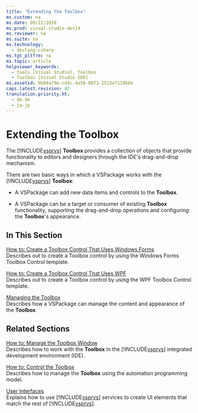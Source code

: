 ```yaml
---
title: "Extending the Toolbox"
ms.custom: na
ms.date: 09/22/2016
ms.prod: visual-studio-dev14
ms.reviewer: na
ms.suite: na
ms.technology: 
  - devlang-csharp
ms.tgt_pltfrm: na
ms.topic: article
helpviewer_keywords: 
  - tools [Visual Studio], Toolbox
  - Toolbox [Visual Studio SDK]
ms.assetid: bb84a79e-cd4c-4a58-8871-2513e7119b6e
caps.latest.revision: 42
translation.priority.ht: 
  - de-de
  - ja-jp
---
```

# Extending the Toolbox
The [!INCLUDE[vsprvs](../vs140/includes/vsprvs_md.md)] **Toolbox** provides a collection of objects that provide functionality to editors and designers through the IDE's drag-and-drop mechanism.  
  
 There are two basic ways in which a VSPackage works with the [!INCLUDE[vsprvs](../vs140/includes/vsprvs_md.md)] **Toolbox**:  
  
-   A VSPackage can add new data items and controls to the **Toolbox**.  
  
-   A VSPackage can be a target or consumer of existing **Toolbox** functionality, supporting the drag-and-drop operations and configuring the **Toolbox**'s appearance.  
  
## In This Section  
 [How to: Create a Toolbox Control That Uses Windows Forms](../vs140/how-to--create-a-toolbox-control-that-uses-windows-forms.md)  
 Describes out to create a Toolbox control by using the Windows Forms Toolbox Control template.  
  
 [How to: Create a Toolbox Control That Uses WPF](../vs140/creating-a-wpf-toolbox-control.md)  
 Describes out to create a Toolbox control by using the WPF Toolbox Control template.  
  
 [Managing the Toolbox](../vs140/managing-the-toolbox.md)  
 Describes how a VSPackage can manage the content and appearance of the **Toolbox**.  
  
## Related Sections  
 [How to: Manage the Toolbox Window](assetId:///a022c3fe-298c-4a59-a48f-b050da90ebc2)  
 Describes how to work with the **Toolbox** in the [!INCLUDE[vsprvs](../vs140/includes/vsprvs_md.md)] integrated development environment (IDE).  
  
 [How to: Control the Toolbox](assetId:///c9d8a18a-d2bc-43d4-a803-601bfc6a6599)  
 Describes how to manage the **Toolbox** using the automation programming model.  
  
 [User Interfaces](../vs140/extending-other-parts-of-visual-studio.md)  
 Explains how to use [!INCLUDE[vsprvs](../vs140/includes/vsprvs_md.md)] services to create UI elements that match the rest of [!INCLUDE[vsprvs](../vs140/includes/vsprvs_md.md)].